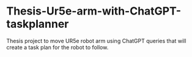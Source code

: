 # Thesis-Ur5e-arm-with-ChatGPT-taskplanner

Thesis project to move UR5e robot arm using ChatGPT queries that will create a task plan for the robot to follow.
